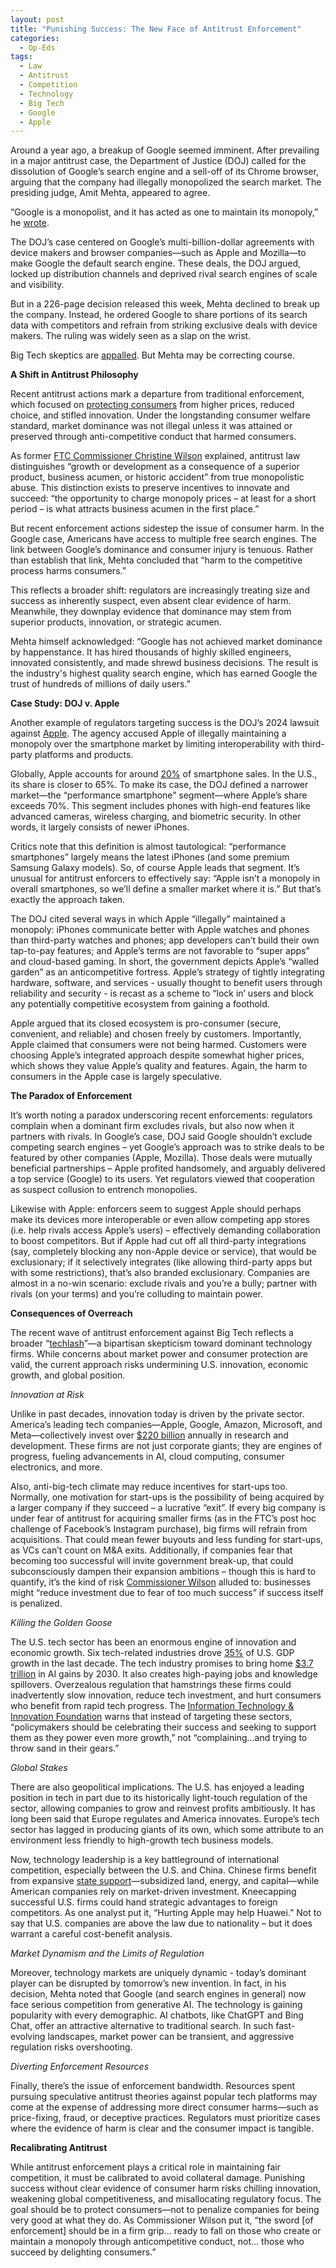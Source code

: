 ```yaml
---
layout: post
title: "Punishing Success: The New Face of Antitrust Enforcement"
categories:
  - Op-Eds
tags:
  - Law
  - Antitrust
  - Competition
  - Technology
  - Big Tech
  - Google
  - Apple
---
```


Around a year ago, a breakup of Google seemed imminent. After prevailing in a major antitrust case, the Department of Justice (DOJ) called for the dissolution of Google’s search engine and a sell-off of its Chrome browser, arguing that the company had illegally monopolized the search market. The presiding judge, Amit Mehta, appeared to agree.

“Google is a monopolist, and it has acted as one to maintain its monopoly,” he [wrote](https://www.nytimes.com/interactive/2024/08/05/technology/google-antitrust-ruling.html).

The DOJ’s case centered on Google’s multi-billion-dollar agreements with device makers and browser companies—such as Apple and Mozilla—to make Google the default search engine. These deals, the DOJ argued, locked up distribution channels and deprived rival search engines of scale and visibility.

But in a 226-page decision released this week, Mehta declined to break up the company. Instead, he ordered Google to share portions of its search data with competitors and refrain from striking exclusive deals with device makers. The ruling was widely seen as a slap on the wrist.

Big Tech skeptics are [appalled](https://www.theverge.com/news/769738/google-doj-antitrust-remedies-ruling-critics). But Mehta may be correcting course.

**A Shift in Antitrust Philosophy**

Recent antitrust actions mark a departure from traditional enforcement, which focused on [protecting consumers](https://ndlawreview.org/wp-content/uploads/2013/07/Kirkwood_Lande.pdf) from higher prices, reduced choice, and stifled innovation. Under the longstanding consumer welfare standard, market dominance was not illegal unless it was attained or preserved through anti-competitive conduct that harmed consumers.

As former [FTC Commissioner Christine Wilson](https://www.ftc.gov/system/files/documents/public_statements/1589671/chamber_of_commerce_wilson_keynote_final_1.pdf) explained, antitrust law distinguishes “growth or development as a consequence of a superior product, business acumen, or historic accident” from true monopolistic abuse. This distinction exists to preserve incentives to innovate and succeed: “the opportunity to charge monopoly prices – at least for a short period – is what attracts business acumen in the first place.”

But recent enforcement actions sidestep the issue of consumer harm. In the Google case, Americans have access to multiple free search engines. The link between Google’s dominance and consumer injury is tenuous. Rather than establish that link, Mehta concluded that “harm to the competitive process harms consumers.”

This reflects a broader shift: regulators are increasingly treating size and success as inherently suspect, even absent clear evidence of harm. Meanwhile, they downplay evidence that dominance may stem from superior products, innovation, or strategic acumen.

Mehta himself acknowledged: “Google has not achieved market dominance by happenstance. It has hired thousands of highly skilled engineers, innovated consistently, and made shrewd business decisions. The result is the industry's highest quality search engine, which has earned Google the trust of hundreds of millions of daily users.”

**Case Study: DOJ v. Apple**

Another example of regulators targeting success is the DOJ’s 2024 lawsuit against [Apple](https://www.justice.gov/opa/media/1344546/dl?inline). The agency accused Apple of illegally maintaining a monopoly over the smartphone market by limiting interoperability with third-party platforms and products.

Globally, Apple accounts for around [20%](https://www.statista.com/statistics/216459/global-market-share-of-apple-iphone/) of smartphone sales. In the U.S., its share is closer to 65%. To make its case, the DOJ defined a narrower market—the “performance smartphone” segment—where Apple’s share exceeds 70%. This segment includes phones with high-end features like advanced cameras, wireless charging, and biometric security. In other words, it largely consists of newer iPhones.

Critics note that this definition is almost tautological: “performance smartphones” largely means the latest iPhones (and some premium Samsung Galaxy models).  So, of course Apple leads that segment.  It’s unusual for antitrust enforcers to effectively say: “Apple isn’t a monopoly in overall smartphones, so we’ll define a smaller market where it is.”  But that’s exactly the approach taken. 

The DOJ cited several ways in which Apple “illegally” maintained a monopoly: iPhones communicate better with Apple watches and phones than third-party watches and phones; app developers can’t build their own tap-to-pay features; and Apple’s terms are not favorable to “super apps” and cloud-based gaming.  In short, the government depicts Apple’s “walled garden” as an anticompetitive fortress.  Apple’s strategy of tightly integrating hardware, software, and services - usually thought to benefit users through reliability and security - is recast as a scheme to “lock in’ users and block any potentially competitive ecosystem from gaining a foothold.  

Apple argued that its closed ecosystem is pro-consumer (secure, convenient, and reliable) and chosen freely by customers.  Importantly, Apple claimed that consumers were not being harmed.  Customers were choosing Apple’s integrated approach despite somewhat higher prices, which shows they value Apple’s quality and features.  Again, the harm to consumers in the Apple case is largely speculative.

**The Paradox of Enforcement**

It’s worth noting a paradox underscoring recent enforcements: regulators complain when a dominant firm excludes rivals, but also now when it partners with rivals. In Google’s case, DOJ said Google shouldn’t exclude competing search engines – yet Google’s approach was to strike deals to be featured by other companies (Apple, Mozilla). Those deals were mutually beneficial partnerships – Apple profited handsomely, and arguably delivered a top service (Google) to its users. Yet regulators viewed that cooperation as suspect collusion to entrench monopolies. 

Likewise with Apple: enforcers seem to suggest Apple should perhaps make its devices more interoperable or even allow competing app stores (i.e. help rivals access Apple’s users) – effectively demanding collaboration to boost competitors. But if Apple had cut off all third-party integrations (say, completely blocking any non-Apple device or service), that would be exclusionary; if it selectively integrates (like allowing third-party apps but with some restrictions), that’s also branded exclusionary. Companies are almost in a no-win scenario: exclude rivals and you’re a bully; partner with rivals (on your terms) and you’re colluding to maintain power.

**Consequences of Overreach**

The recent wave of antitrust enforcement against Big Tech reflects a broader “[techlash](https://www.nytimes.com/2019/06/04/opinion/facebook-google-regulation.html?rref=collection%2Fcolumn%2Fkara-swisher&amp;action=click&amp;contentCollection=opinion&amp;region=stream&amp;module=stream_unit&amp;version=latest&amp;contentPlacement=1&amp;pgtype=collection)”—a bipartisan skepticism toward dominant technology firms. While concerns about market power and consumer protection are valid, the current approach risks undermining U.S. innovation, economic growth, and global position.  

*Innovation at Risk*

Unlike in past decades, innovation today is driven by the private sector. America’s leading tech companies—Apple, Google, Amazon, Microsoft, and Meta—collectively invest over [$220 billion](https://www.trendlinehq.com/p/big-techs-big-r-and-d-bill) annually in research and development. These firms are not just corporate giants; they are engines of progress, fueling advancements in AI, cloud computing, consumer electronics, and more. 

Also, anti-big-tech climate may reduce incentives for start-ups too. Normally, one motivation for start-ups is the possibility of being acquired by a larger company if they succeed – a lucrative “exit”. If every big company is under fear of antitrust for acquiring smaller firms (as in the FTC’s post hoc challenge of Facebook’s Instagram purchase), big firms will refrain from acquisitions. That could mean fewer buyouts and less funding for start-ups, as VCs can’t count on M&A exits. Additionally, if companies fear that becoming too successful will invite government break-up, that could subconsciously dampen their expansion ambitions – though this is hard to quantify, it’s the kind of risk [Commissioner Wilson](https://www.ftc.gov/system/files/documents/public_statements/1589671/chamber_of_commerce_wilson_keynote_final_1.pdf) alluded to: businesses might “reduce investment due to fear of too much success” if success itself is penalized.

*Killing the Golden Goose*

The U.S. tech sector has been an enormous engine of innovation and economic growth.  Six tech-related industries drove [35%](https://itif.org/publications/2023/05/30/six-tech-industries-accounted-for-more-than-one-third-of-gdp-growth-in-the-last-decade/) of U.S. GDP growth in the last decade.  The tech industry promises to bring home [$3.7 trillion](https://www.pwc.com/gx/en/issues/analytics/assets/pwc-ai-analysis-sizing-the-prize-report.pdf) in AI gains by 2030. It also creates high-paying jobs and knowledge spillovers.  Overzealous regulation that hamstrings these firms could inadvertently slow innovation, reduce tech investment, and hurt consumers who benefit from rapid tech progress.  The [Information Technology & Innovation Foundation](https://itif.org/publications/2023/05/30/six-tech-industries-accounted-for-more-than-one-third-of-gdp-growth-in-the-last-decade/) warns that instead of targeting these sectors, “policymakers should be celebrating their success and seeking to support them as they power even more growth,” not “complaining…and trying to throw sand in their gears.”

*Global Stakes*

There are also geopolitical implications. The U.S. has enjoyed a leading position in tech in part due to its historically light-touch regulation of the sector, allowing companies to grow and reinvest profits ambitiously.  It has long been said that Europe regulates and America innovates.  Europe’s tech sector has lagged in producing giants of its own, which some attribute to an environment less friendly to high-growth tech business models.  

Now, technology leadership is a key battleground of international competition, especially between the U.S. and China. Chinese firms benefit from expansive [state support](https://www.foreignaffairs.com/united-states/americas-private-capital-advantage)—subsidized land, energy, and capital—while American companies rely on market-driven investment. Kneecapping successful U.S. firms could hand strategic advantages to foreign competitors. As one analyst put it, “Hurting Apple may help Huawei.” Not to say that U.S. companies are above the law due to nationality – but it does warrant a careful cost-benefit analysis.

*Market Dynamism and the Limits of Regulation*

Moreover, technology markets are uniquely dynamic - today’s dominant player can be disrupted by tomorrow’s new invention.  In fact, in his decision, Mehta noted that Google (and search engines in general) now face serious competition from generative AI.  The technology is gaining popularity with every demographic.  AI chatbots, like ChatGPT and Bing Chat, offer an attractive alternative to traditional search.  In such fast-evolving landscapes, market power can be transient, and aggressive regulation risks overshooting.  

*Diverting Enforcement Resources*

Finally, there’s the issue of enforcement bandwidth. Resources spent pursuing speculative antitrust theories against popular tech platforms may come at the expense of addressing more direct consumer harms—such as price-fixing, fraud, or deceptive practices. Regulators must prioritize cases where the evidence of harm is clear and the consumer impact is tangible.

**Recalibrating Antitrust**

While antitrust enforcement plays a critical role in maintaining fair competition, it must be calibrated to avoid collateral damage. Punishing success without clear evidence of consumer harm risks chilling innovation, weakening global competitiveness, and misallocating regulatory focus. The goal should be to protect consumers—not to penalize companies for being very good at what they do.  As Commissioner Wilson put it, “the sword [of enforcement] should be in a firm grip… ready to fall on those who create or maintain a monopoly through anticompetitive conduct, not… those who succeed by delighting consumers.”
